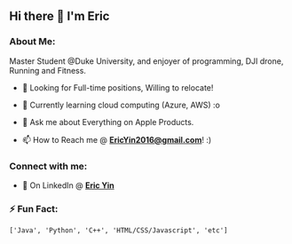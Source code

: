 ## Hi there 👋 I'm Eric

<h3>About Me:</h3>
<p>Master Student @Duke University, and enjoyer of programming, DJI drone, Running and Fitness.</p>

- 🔭 Looking for Full-time positions, Willing to relocate!

- 🌱 Currently learning cloud computing (Azure, AWS) :o

- 💬 Ask me about Everything on Apple Products.

- 📫 How to Reach me @ **EricYin2016@gmail.com**! :)

<h3 align="left">Connect with me:</h3>

- 💼 On LinkedIn @ **[Eric Yin]([https://www.linkedin.com/in/caseypei/](https://www.linkedin.com/in/shanghui-yin-531406175/))**

<h3> ⚡ Fun Fact:</h3>

<p align="left">
  <code>['Java', 'Python', 'C++', 'HTML/CSS/Javascript', 'etc']</code>
</p>

<!--
**EricYsh/EricYsh** is a ✨ _special_ ✨ repository because its `README.md` (this file) appears on your GitHub profile.

Here are some ideas to get you started:

- 🔭 I’m currently working on ...
- 🌱 I’m currently learning ...
- 👯 I’m looking to collaborate on ...
- 🤔 I’m looking for help with ...
- 💬 Ask me about ...
- 📫 How to reach me: ...
- 😄 Pronouns: ...
- ⚡ Fun fact: ...
-->
